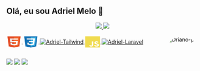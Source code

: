 ## Olá, eu sou Adriel Melo 🤠

<div align="center">
  <a href="https://github.com/meloadriel">
  <img height="180em" src="https://github-readme-stats.vercel.app/api?username=meloadriel&show_icons=true&theme=gruvbox&include_all_commits=true&count_private=true"/>
  <img  height="180em" src="https://github-readme-stats.vercel.app/api/top-langs/?username=meloadriel&layout=compact&theme=gruvbox"/>
</div>

    
<div style="display: inline_block"><br>
  <img align="center" alt="Adriel-HTML" height="30" width="40" src="https://raw.githubusercontent.com/devicons/devicon/master/icons/html5/html5-original.svg">
  <img align="center" alt="Adriel-CSS" height="30" width="40" src="https://raw.githubusercontent.com/devicons/devicon/master/icons/css3/css3-original.svg">
  <img align="center" alt="Adriel-Tailwind" height="30" width="40" src="https://cdn.jsdelivr.net/gh/devicons/devicon/icons/tailwindcss/tailwindcss-plain.svg" />
  <img align="center" alt="Adriel-Js" height="30" width="40" src="https://raw.githubusercontent.com/devicons/devicon/master/icons/javascript/javascript-plain.svg">
  <img align="center" alt="Adriel-Laravel" height="30" width="40" src="https://cdn.jsdelivr.net/gh/devicons/devicon/icons/laravel/laravel-plain-wordmark.svg">
  
  <img align="right" alt="Driano-pic" height="150" style="border-radius:50px;" src="https://cdn.discordapp.com/attachments/908400764022575147/992479470516707470/driano.png">
</div>

##

<div> 
  <a href="https://www.instagram.com/driano.css/" target="_blank"><img src="https://img.shields.io/badge/-Instagram-%23E4405F?style=for-the-badge&logo=instagram&logoColor=white" target="_blank"></a>
  <a href = "mailto:adrianosenny@gmail.com"><img src="https://img.shields.io/badge/-Gmail-%23333?style=for-the-badge&logo=gmail&logoColor=white" target="_blank"></a>
  <a href="https://www.linkedin.com/in/adriano-melo-3500a6234/" target="_blank"><img src="https://img.shields.io/badge/-LinkedIn-%230077B5?style=for-the-badge&logo=linkedin&logoColor=white" target="_blank"></a>
</div>

